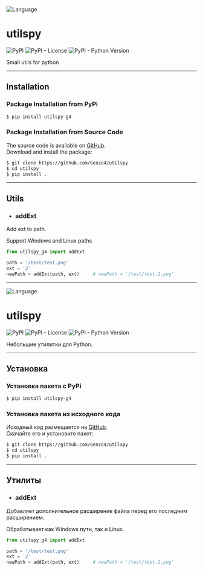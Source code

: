 ![Language](https://img.shields.io/badge/English-brigthgreen)

# utilspy

![PyPI](https://img.shields.io/pypi/v/utilspy-g4)
![PyPI - License](https://img.shields.io/pypi/l/utilspy-g4)
![PyPI - Python Version](https://img.shields.io/pypi/pyversions/utilspy-g4)


Small utils for python

***

## Installation

### Package Installation from PyPi

```bash
$ pip install utilspy-g4
```

### Package Installation from Source Code

The source code is available on [GitHub](https://github.com/Genzo4/utilspy).  
Download and install the package:

```bash
$ git clone https://github.com/Genzo4/utilspy
$ cd utilspy
$ pip install .
```

***

## Utils

- ### addExt
Add ext to path.

Support Windows and Linux paths

```python
from utilspy_g4 import addExt

path = '/test/test.png'
ext = '2'
newPath = addExt(path, ext)     # newPath = '/test/test.2.png'
```

***

![Language](https://img.shields.io/badge/Русский-brigthgreen)

# utilspy

![PyPI](https://img.shields.io/pypi/v/utilspy-g4)
![PyPI - License](https://img.shields.io/pypi/l/utilspy-g4)
![PyPI - Python Version](https://img.shields.io/pypi/pyversions/utilspy-g4)

Небольшие утилитки для Python.

***

## Установка

### Установка пакета с PyPi

```bash
$ pip install utilspy-g4
```

### Установка пакета из исходного кода

Исходный код размещается на [GitHub](https://github.com/Genzo4/utilspy).  
Скачайте его и установите пакет:

```bash
$ git clone https://github.com/Genzo4/utilspy
$ cd utilspy
$ pip install .
```

***

## Утилиты

- ### addExt
Добавляет дополнительное расширение файла перед его последним расширением.

Обрабатывает как Windows пути, так и Linux.

```python
from utilspy_g4 import addExt

path = '/test/test.png'
ext = '2'
newPath = addExt(path, ext)     # newPath = '/test/test.2.png'
```
